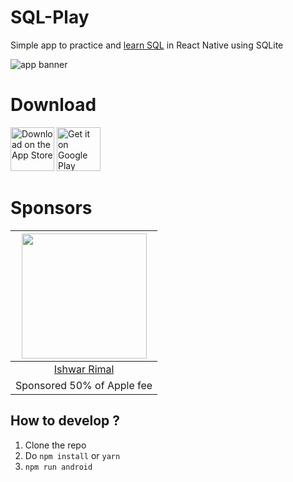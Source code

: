 # SQL-Play
Simple app to practice and [learn SQL](https://www.scaler.com/topics/sql/) in React Native using SQLite

![app banner](https://images-ext-1.discordapp.net/external/gOHjs-tzPnexy5Jb6i3LW6HaS2TMFDKTaCKfZkegwjk/https/lh3.googleusercontent.com/AiTtPMBZGW1Xaunamgerhi89sbvkKu3N93HcQnCwBTAJU_ndr01QTLwIwdg0bl3u1Q?width=400&height=195)

# Download
<a href="https://apps.apple.com/us/app/sql-play/id1546888933?itsct=apps_box&amp;itscg=30200"><img height=70px src="http://sqlplay.net/images/app-store-badge.svg" alt="Download on the App Store"></a>
<a href="https://play.google.com/store/apps/details?id=com.sql_playground&amp;hl=en_US&amp;gl=US&amp;pcampaignid=pcampaignidMKT-Other-global-all-co-prtnr-py-PartBadge-Mar2515-1"><img height=70px alt="Get it on Google Play" src="http://sqlplay.net/images/google-play-badge.png"></a>

# Sponsors

|<img src="https://user-images.githubusercontent.com/23727670/148730013-8dabb36c-9918-45dd-bd6b-10f5239a884f.png" width="200"/>|
|:---:|
|[Ishwar Rimal](https://www.linkedin.com/in/ishwar-rimal-319647b3/)|
| Sponsored 50% of Apple fee|



## How to develop ?
1. Clone the repo
2. Do `npm install` or `yarn`
3. `npm run android`
